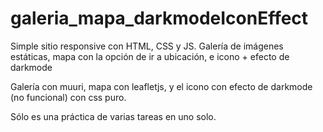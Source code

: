 # galeria_mapa_darkmodeIconEffect
Simple sitio responsive con HTML, CSS y JS. Galería de imágenes estáticas, mapa con la opción de ir a ubicación, e icono + efecto de darkmode

Galería con muuri, mapa con leafletjs, y el icono con efecto de darkmode (no funcional) con css puro.

Sólo es una práctica de varias tareas en uno solo.
